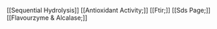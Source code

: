 [[Sequential Hydrolysis]]
[[Antioxidant Activity;]]
[[Ftir;]]
[[Sds Page;]]
[[Flavourzyme & Alcalase;]]
